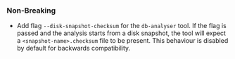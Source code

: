 ### Non-Breaking

- Add flag `--disk-snapshot-checksum` for the `db-analyser` tool. If the flag is passed and the analysis starts from a disk snapshot, the tool will expect a `<snapshot-name>.checksum` file to be present. This behaviour is disabled by default for backwards compatibility.
